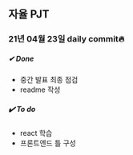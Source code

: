 ## 자율 PJT
### 21년 04월 23일 daily commit🔥

##### ✔ ️Done <br>
* 중간 발표 최종 점검 
* readme 작성

##### ✔️ To do <br>
* react 학습
* 프론트엔드 틀 구성
